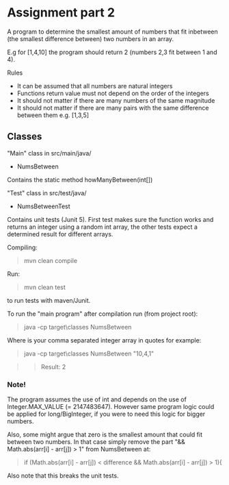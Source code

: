 # Assignment part 2

A program to determine the smallest amount of numbers 
that fit inbetween (the smallest difference between) two numbers in an array.

E.g for [1,4,10] the program should return 2 (numbers 2,3 fit between 1 and 4).

Rules
* It can be assumed that all numbers are natural integers
* Functions return value must not depend on the order of the integers
* It should not matter if there are many numbers of the same magnitude
* It should not matter if there are many pairs with the same difference between them e.g. [1,3,5]

## Classes
"Main" class in src/main/java/

* NumsBetween

Contains the static method howManyBetween(int[])

"Test" class in src/test/java/

* NumsBetweenTest

Contains unit tests (Junit 5). First test makes sure the function works and returns an integer using a random int array, 
the other tests expect a determined result for different arrays. 

Compiling:

> mvn clean compile

Run:

> mvn clean test

to run tests with maven/Junit.

To run the "main program" after compilation run (from project root):

> java -cp target\classes NumsBetween <ARRAY>

Where <Array> is your comma separated integer array in quotes for example:

> java -cp target\classes NumsBetween "10,4,1"

>> Result: 2

 ### Note!
 
 The program assumes the use of int and depends on the use of Integer.MAX_VALUE (= 2147483647).
 However same program logic could be applied for long/BigInteger, if you were to need this logic for bigger numbers.
 
 Also, some might argue that zero is the smallest amount that could fit between two numbers. 
 In that case simply remove the part "&& Math.abs(arr[i] - arr[j]) > 1"  from NumsBetween at:
 > if (Math.abs(arr[i] - arr[j]) < difference && Math.abs(arr[i] - arr[j]) > 1){ 

Also note that this breaks the unit tests.